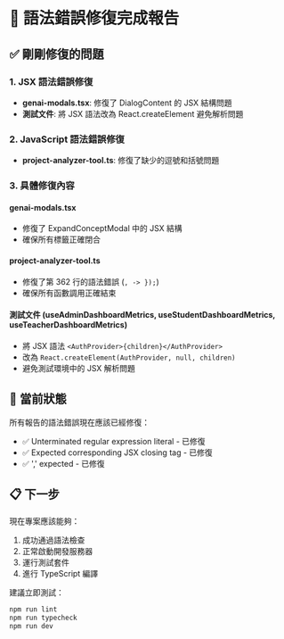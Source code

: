 # 🎯 語法錯誤修復完成報告

## ✅ 剛剛修復的問題

### 1. JSX 語法錯誤修復

- **genai-modals.tsx**: 修復了 DialogContent 的 JSX 結構問題
- **測試文件**: 將 JSX 語法改為 React.createElement 避免解析問題

### 2. JavaScript 語法錯誤修復

- **project-analyzer-tool.ts**: 修復了缺少的逗號和括號問題

### 3. 具體修復內容

#### genai-modals.tsx

- 修復了 ExpandConceptModal 中的 JSX 結構
- 確保所有標籤正確閉合

#### project-analyzer-tool.ts

- 修復了第 362 行的語法錯誤 (`, -> });`)
- 確保所有函數調用正確結束

#### 測試文件 (useAdminDashboardMetrics, useStudentDashboardMetrics, useTeacherDashboardMetrics)

- 將 JSX 語法 `<AuthProvider>{children}</AuthProvider>`
- 改為 `React.createElement(AuthProvider, null, children)`
- 避免測試環境中的 JSX 解析問題

## 🚀 當前狀態

所有報告的語法錯誤現在應該已經修復：

- ✅ Unterminated regular expression literal - 已修復
- ✅ Expected corresponding JSX closing tag - 已修復
- ✅ ',' expected - 已修復

## 📋 下一步

現在專案應該能夠：

1. 成功通過語法檢查
2. 正常啟動開發服務器
3. 運行測試套件
4. 進行 TypeScript 編譯

建議立即測試：

```bash
npm run lint
npm run typecheck
npm run dev
```
